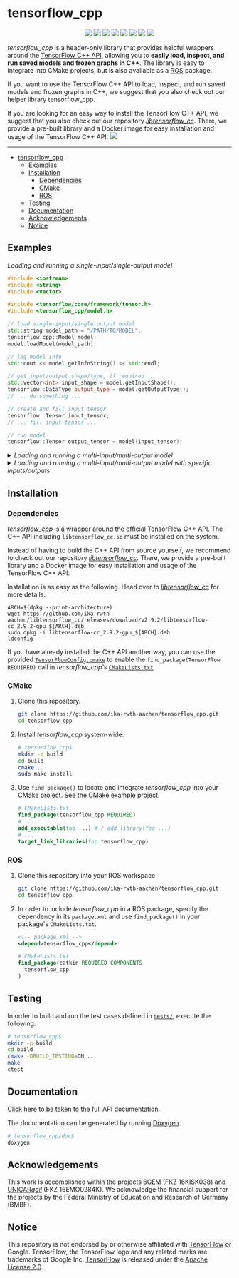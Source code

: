 # tensorflow_cpp

<p align="center">
  <img src="https://img.shields.io/github/v/release/ika-rwth-aachen/tensorflow_cpp"/>
  <img src="https://img.shields.io/github/license/ika-rwth-aachen/tensorflow_cpp"/>
  <a href="https://zenodo.org/badge/latestdoi/537518212"><img src="https://zenodo.org/badge/537518212.svg"></a>
  <a href="https://github.com/ika-rwth-aachen/tensorflow_cpp/actions/workflows/build.yml"><img src="https://github.com/ika-rwth-aachen/tensorflow_cpp/actions/workflows/build.yml/badge.svg"/></a>
  <a href="https://github.com/ika-rwth-aachen/tensorflow_cpp/actions/workflows/test.yml"><img src="https://github.com/ika-rwth-aachen/tensorflow_cpp/actions/workflows/test.yml/badge.svg"/></a>
  <a href="https://ika-rwth-aachen.github.io/tensorflow_cpp"><img src="https://github.com/ika-rwth-aachen/tensorflow_cpp/actions/workflows/doc.yml/badge.svg"/></a>
  <img src="https://img.shields.io/badge/ROS1-noetic-green"/>
  <a href="https://github.com/ika-rwth-aachen/tensorflow_cpp"><img src="https://img.shields.io/github/stars/ika-rwth-aachen/tensorflow_cpp?style=social"/></a>
</p>

*tensorflow_cpp* is a header-only library that provides helpful wrappers around the [TensorFlow C++ API](https://www.tensorflow.org/api_docs/cc), allowing you to **easily load, inspect, and run saved models and frozen graphs in C++**. The library is easy to integrate into CMake projects, but is also available as a [ROS](https://www.ros.org/) package.

If you want to use the TensorFlow C++ API to load, inspect, and run saved models and frozen graphs in C++, we suggest that you also check out our helper library tensorflow_cpp. 

If you are looking for an easy way to install the TensorFlow C++ API, we suggest that you also check out our repository [*libtensorflow_cc*](https://github.com/ika-rwth-aachen/libtensorflow_cc). There, we provide a pre-built library and a Docker image for easy installation and usage of the TensorFlow C++ API. <a href="https://github.com/ika-rwth-aachen/libtensorflow_cc"><img src="https://img.shields.io/github/stars/ika-rwth-aachen/libtensorflow_cc?style=social"/></a>

---

- [tensorflow\_cpp](#tensorflow_cpp)
  - [Examples](#examples)
  - [Installation](#installation)
    - [Dependencies](#dependencies)
    - [CMake](#cmake)
    - [ROS](#ros)
  - [Testing](#testing)
  - [Documentation](#documentation)
  - [Acknowledgements](#acknowledgements)
  - [Notice](#notice)


## Examples

*Loading and running a single-input/single-output model*

```cpp
#include <iostream>
#include <string>
#include <vector>

#include <tensorflow/core/framework/tensor.h>
#include <tensorflow_cpp/model.h>

// load single-input/single-output model
std::string model_path = "/PATH/TO/MODEL";
tensorflow_cpp::Model model;
model.loadModel(model_path);

// log model info
std::cout << model.getInfoString() << std::endl;

// get input/output shape/type, if required
std::vector<int> input_shape = model.getInputShape();
tensorflow::DataType output_type = model.getOutputType();
// ... do something ...

// create and fill input tensor
tensorflow::Tensor input_tensor;
// ... fill input tensor ...

// run model
tensorflow::Tensor output_tensor = model(input_tensor);
```

<details>
<summary><i>Loading and running a multi-input/multi-output model</i></summary>

```cpp
#include <iostream>
#include <string>
#include <vector>

#include <tensorflow/core/framework/tensor.h>
#include <tensorflow_cpp/model.h>

// load multi-input/multi-output model
std::string model_path = "/PATH/TO/MODEL";
tensorflow_cpp::Model model;
model.loadModel(model_path);

// log model info
std::cout << model.getInfoString() << std::endl;

// input/output layer names are determined automatically,
// but could potentially have different order than expected

// get input/output shapes/types, if required
std::vector<int> input_shape_1 = model.getNodeShapes()[0];
tensorflow::DataType output_type_2 = model.getNodeTypes()[1];
// ... do something ...

// create and fill input tensors
tensorflow::Tensor input_tensor_1;
tensorflow::Tensor input_tensor_2;
// ... fill input tensors ...

// run model
auto outputs = model({input_tensor_1, input_tensor_2});
tensorflow::Tensor output_tensor_1& = outputs[0];
tensorflow::Tensor output_tensor_2& = outputs[1];
```

</details>

<details>
<summary><i>Loading and running a multi-input/multi-output model with specific inputs/outputs</i></summary>

```cpp
#include <iostream>
#include <string>
#include <vector>

#include <tensorflow/core/framework/tensor.h>
#include <tensorflow_cpp/model.h>

// load multi-input/multi-output model
std::string model_path = "/PATH/TO/MODEL";
tensorflow_cpp::Model model;
model.loadModel(model_path);

// log model info
std::cout << model.getInfoString() << std::endl;

// set model input/output layer names (see `model.logInfo()`)
const std::string kModelInputName1 = "input1";
const std::string kModelInputName2 = "input2";
const std::string kModelOutputName1 = "output1";
const std::string kModelOutputName2 = "output2";

// get input/output shapes/types, if required
std::vector<int> input_shape_1 = model.getNodeShape(kModelInputName1);
tensorflow::DataType output_type_2 = model.getNodeType(kModelOutputName2);
// ... do something ...

// create and fill input tensors
tensorflow::Tensor input_tensor_1;
tensorflow::Tensor input_tensor_2;
// ... fill input tensors ...

// run model
auto outputs = model({{kModelInputName1, input_tensor_1}, {kModelInputName2, input_tensor_2}}, {kModelOutputName1, kModelOutputName2});
tensorflow::Tensor output_tensor_1& = outputs[kModelOutputName1];
tensorflow::Tensor output_tensor_2& = outputs[kModelOutputName2];
```

</details>


## Installation

### Dependencies

*tensorflow_cpp* is a wrapper around the official [TensorFlow C++ API](https://www.tensorflow.org/api_docs/cc). The C++ API including `libtensorflow_cc.so` must be installed on the system.

Instead of having to build the C++ API from source yourself, we recommend to check out our repository [*libtensorflow_cc*](https://github.com/ika-rwth-aachen/libtensorflow_cc). There, we provide a pre-built library and a Docker image for easy installation and usage of the TensorFlow C++ API.

Installation is as easy as the following. Head over to [*libtensorflow_cc*](https://github.com/ika-rwth-aachen/libtensorflow_cc) for more details.
```
ARCH=$(dpkg --print-architecture)
wget https://github.com/ika-rwth-aachen/libtensorflow_cc/releases/download/v2.9.2/libtensorflow-cc_2.9.2-gpu_${ARCH}.deb
sudo dpkg -i libtensorflow-cc_2.9.2-gpu_${ARCH}.deb
ldconfig
```

If you have already installed the C++ API another way, you can use the provided [`TensorFlowConfig.cmake`](cmake/TensorFlowConfig.cmake) to enable the `find_package(TensorFlow REQUIRED)` call in *tensorflow_cpp's* [`CMakeLists.txt`](CMakeLists.txt).

### CMake

1. Clone this repository.

    ```bash
    git clone https://github.com/ika-rwth-aachen/tensorflow_cpp.git
    cd tensorflow_cpp
    ```

2. Install *tensorflow_cpp* system-wide.

    ```bash
    # tensorflow_cpp$
    mkdir -p build
    cd build
    cmake ..
    sudo make install
    ```

3. Use `find_package()` to locate and integrate *tensorflow_cpp* into your CMake project. See the [CMake example project](examples/cmake/).

    ```cmake
    # CMakeLists.txt
    find_package(tensorflow_cpp REQUIRED)
    # ...
    add_executable(foo ...) # / add_library(foo ...)
    # ...
    target_link_libraries(foo tensorflow_cpp)
    ```

### ROS

1. Clone this repository into your ROS workspace.

    ```bash
    git clone https://github.com/ika-rwth-aachen/tensorflow_cpp.git
    cd tensorflow_cpp
    ```

1. In order to include *tensorflow_cpp* in a ROS package, specify the dependency in its `package.xml` and use `find_package()` in your package's `CMakeLists.txt`.

    ```xml
    <!-- package.xml -->
    <depend>tensorflow_cpp</depend>
    ```

    ```cmake
    # CMakeLists.txt
    find_package(catkin REQUIRED COMPONENTS
      tensorflow_cpp
    )
    ```


## Testing

In order to build and run the test cases defined in [`tests/`](tests/), execute the following.

```bash
# tensorflow_cpp$
mkdir -p build
cd build
cmake -DBUILD_TESTING=ON ..
make
ctest
```


## Documentation

[Click here](https://ika-rwth-aachen.github.io/tensorflow_cpp) to be taken to the full API documentation.

The documentation can be generated by running [Doxygen](https://doxygen.nl/).

```bash
# tensorflow_cpp/doc$
doxygen
```


## Acknowledgements

This work is accomplished within the projects [6GEM](https://6gem.de/) (FKZ 16KISK038) and [UNICAR*agil*](https://www.unicaragil.de/) (FKZ 16EMO0284K). We acknowledge the financial support for the projects by the Federal Ministry of Education and Research of Germany (BMBF).


## Notice

This repository is not endorsed by or otherwise affiliated with [TensorFlow](https://www.tensorflow.org) or Google. TensorFlow, the TensorFlow logo and any related marks are trademarks of Google Inc. [TensorFlow](https://github.com/tensorflow/tensorflow) is released under the [Apache License 2.0](https://github.com/tensorflow/tensorflow/blob/master/LICENSE).
